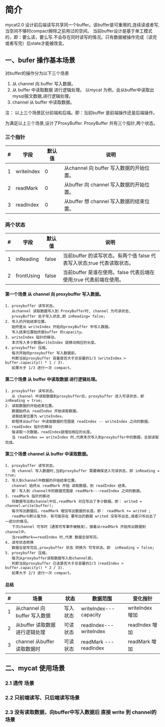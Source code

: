# 简介
mycat2.0 设计前后端读写共享同一个buffer。该buffer是可重用的,连续读或者写,当空间不够时compact擦除之前用过的空间。
当前buffer设计是基于单工模式的，即：要么读，要么写.不会存在同时读写的情况。只有数据被操作完成（读完或者写完）后state才能被改变。

## 一、bufer 操作基本场景
对buffer的操作分为以下三个场景
1. 从 channel 向 buffer 写入数据。
2. 从 buffer  中读取数据 进行逻辑处理。    以mycat 为例，会从buffer中读取出mysql报文数据,进行逻辑处理。
3. channel    从 buffer 中读取数据。<br>

注： 以上三个场景区分前端和后端。即：当前buffer 是前端操作还是后端操作。

为满足以上三个场景,设计了ProxyBuffer. ProxyBuffer 共有三个指针,两个状态。
### 三个指针
|#|字段|默认值|说明|
|---|----|-----|------
|1|writeIndex|0|从channel 向 buffer  写入数据的开始位置。
|2|readMark|0|从buffer  向 channel 写入数据的开始位置。
|3|readIndex|0|从buffer  想 channel 写入数据的结束位置。

### 两个状态
|#|字段|默认值|说明|
|---|----|------|------
|1|inReading|false|当前buffer 的读写状态。有两个值 false 代表写入状态;true 代表读取状态。
|2|frontUsing|false|当前buffer 是谁在使用。false 代表后端在使用;true 代表前端在使用。

#### 第一个场景 从 channel 向 proxybuffer 写入数据。
    1. proxybuffer 读写状态。
       从channel 读取数据写入到 ProxyBuffer时, channel 为可读状态,
       proxyBuffer 处于写入状态,即 inReading= false;
    2. 写入的开始结束位置。
       始终是从 writeIndex 开始向proxyBuffer 中写入数据。
       写入结束位置始终是buffer 的capacity。
    3. writeIndex 指针的移动。
       本次写入多少数据writeIndex 就移动相应的长度。
    4. proxybuffer 压缩。
       每次开始向proxybuffer 写入数据前，
       判断当前proxybuffer 容量是否大于总容量的1/3（writeIndex > buffer.capacity() * 1 / 3).
       如果大于 1/3 进行一次 compact。 

#### 第二个场景 从 buffer  中读取数据 进行逻辑处理。
    1. proxybuffer 读写状态。
       从 channel 中读取数据到proxybuffer后，proxybuffer 进入可读状态，即 inReading = true;
    2. 读取数据的开始结束位置。
       数据始终从 readIndex 开始读取数据。
       读取结束位置为 writeIndex。
       即程序从buffer 中读取数据的范围是 readIndex -- writeIndex 之间的数据。
    3. readIndex 指针的移动
       每读取一次数据，readIndex就增加相应的长度。
       当 readIndex == writeIndex 时,代表本次写入到proxybuffer中的数据，全部读取完成。

#### 第三个场景 channel 从 buffer 中读取数据。
    1. proxybuffer 读写状态。
       向 channel 写入数据时,当前proxybuffer 需要确保进入可读状态，即 inReading = true;
    2. 写入到channel中数据的开始结束位置。
       channel 始终从 readMark 开始 读取数据，到 readIndex 结束。
       即：写入到 channel中的数据范围是 readMark---readIndex 之间的数据。
    3. readMark 指针的移动
       将数据写出到channel中后,readMark 对应写出了多少数据。即： writed = channel.write(buffer);
       每次写出数据后，readMark 增加写出数据的长度。即： readMark += writed ;
       readMark默认值为0. 有可能存在 要写出的数据 writed 没有写出去,或者只写出去了一部分的情况。
       下次channel 可写时（通常可写事件被触发），接着从readMark 开始写出数据到channel中。
       当readMark==readIndex 时,代表 数据全部写完。
    4. 读写状态转换
       数据全部写完后,proxybuffer 状态 转换为 可写状态。即  inReading = false;
    5. proxybuffer 压缩。
       每次从proxybuffer读取数据写入到channel前，
       判断当前proxybuffer 已读是否大于总容量的2/3（readIndex > buffer.capacity() * 2 / 3).
       如果大于 2/3 进行一次 compact。 
#### 总结
|#|场景|状态|数据范围|变化指针|
|--|---|----|------|-----
|1|从channel 向 buffer 写入数据|写入状态|writeIndex---capacity|writeIndex 增加
|2|从buffer 读取数据 进行逻辑处理|可读状态|readIndex---writeIndex|readIndex  增加
|3|channel 从buffer 读取数据时|可读状态|readMark --- readIndex|readMark  增加

## 二、mycat 使用场景
### 2.1 透传 场景
### 2.2 只前端读写、只后端读写场景
### 2.3 没有读取数据，向buffer中写入数据后 直接 write 到 channel的场景